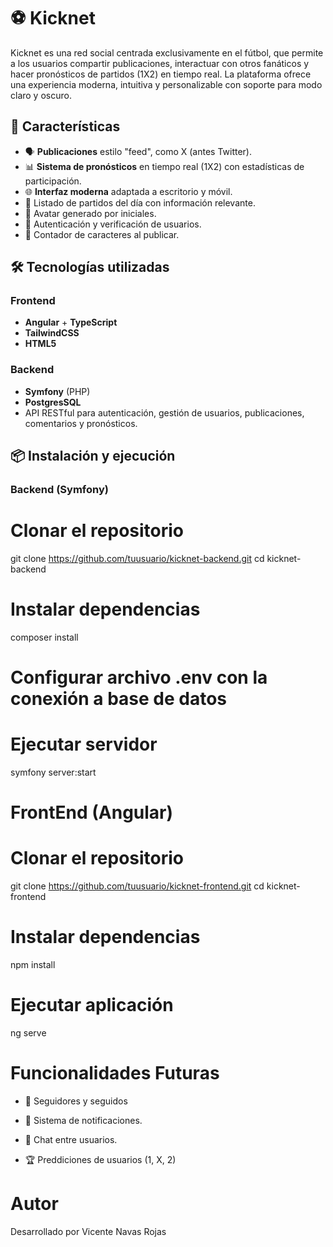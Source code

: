 # ⚽ Kicknet

Kicknet es una red social centrada exclusivamente en el fútbol, que permite a los usuarios compartir publicaciones, interactuar con otros fanáticos y hacer pronósticos de partidos (1X2) en tiempo real. La plataforma ofrece una experiencia moderna, intuitiva y personalizable con soporte para modo claro y oscuro.

## 🚀 Características

- 🗣️ **Publicaciones** estilo "feed", como X (antes Twitter).
- 📊 **Sistema de pronósticos** en tiempo real (1X2) con estadísticas de participación.
- 🌐 **Interfaz moderna** adaptada a escritorio y móvil.
- 📅 Listado de partidos del día con información relevante.
- 👤 Avatar generado por iniciales.
- 🔐 Autenticación y verificación de usuarios.
- 🧾 Contador de caracteres al publicar.

## 🛠️ Tecnologías utilizadas

### Frontend
- **Angular** + **TypeScript**
- **TailwindCSS**
- **HTML5**

### Backend
- **Symfony** (PHP)
- **PostgresSQL**
- API RESTful para autenticación, gestión de usuarios, publicaciones, comentarios y pronósticos.

## 📦 Instalación y ejecución

### Backend (Symfony)

# Clonar el repositorio
git clone https://github.com/tuusuario/kicknet-backend.git
cd kicknet-backend

# Instalar dependencias
composer install

# Configurar archivo .env con la conexión a base de datos

# Ejecutar servidor
symfony server:start

# FrontEnd (Angular)
# Clonar el repositorio
git clone https://github.com/tuusuario/kicknet-frontend.git
cd kicknet-frontend

# Instalar dependencias
npm install

# Ejecutar aplicación
ng serve

# Funcionalidades Futuras

- 👤 Seguidores y seguidos

- 🔔 Sistema de notificaciones.

- 💬 Chat entre usuarios.

- 🏆 Preddiciones de usuarios (1, X, 2)

# Autor
Desarrollado por Vicente Navas Rojas
